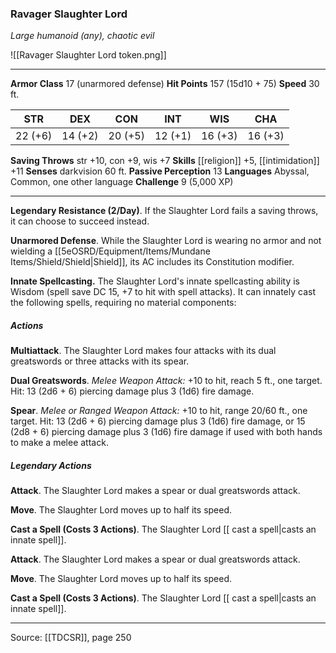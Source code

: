 ### Ravager Slaughter Lord
_Large humanoid (any), chaotic evil_

![[Ravager Slaughter Lord token.png]]




---

**Armor Class** 17 (unarmored defense)
**Hit Points** 157 (15d10 + 75)
**Speed** 30 ft.

| STR     | DEX     | CON     | INT     | WIS     | CHA     |
|---------|---------|---------|---------|---------|---------|
| 22 (+6) | 14 (+2) | 20 (+5) | 12 (+1) | 16 (+3) | 16 (+3) |

**Saving Throws** str +10, con +9, wis +7
**Skills** [[religion]] +5, [[intimidation]] +11
**Senses** darkvision 60 ft.
**Passive Perception** 13
**Languages** Abyssal, Common, one other language
**Challenge** 9 (5,000 XP)

---

**Legendary Resistance (2/Day)**. If the Slaughter Lord fails a saving throws, it can choose to succeed instead.

**Unarmored Defense**. While the Slaughter Lord is wearing no armor and not wielding a [[5eOSRD/Equipment/Items/Mundane Items/Shield/Shield|Shield]], its AC includes its Constitution modifier.

**Innate Spellcasting.** The Slaughter Lord's innate spellcasting ability is Wisdom (spell save DC 15, +7 to hit with spell attacks). It can innately cast the following spells, requiring no material components:

##### Actions
**Multiattack**. The Slaughter Lord makes four attacks with its dual greatswords or three attacks with its spear.

**Dual Greatswords**. _Melee Weapon Attack:_ +10 to hit, reach 5 ft., one target. Hit: 13 (2d6 + 6) piercing damage plus 3 (1d6) fire damage.

**Spear**. _Melee or Ranged Weapon Attack:_ +10 to hit, range 20/60 ft., one target. Hit: 13 (2d6 + 6) piercing damage plus 3 (1d6) fire damage, or 15 (2d8 + 6) piercing damage plus 3 (1d6) fire damage if used with both hands to make a melee attack.

##### Legendary Actions
**Attack**. The Slaughter Lord makes a spear or dual greatswords attack.

**Move**. The Slaughter Lord moves up to half its speed.

**Cast a Spell (Costs 3 Actions)**. The Slaughter Lord [[ cast a spell|casts an innate spell]].

**Attack**. The Slaughter Lord makes a spear or dual greatswords attack.

**Move**. The Slaughter Lord moves up to half its speed.

**Cast a Spell (Costs 3 Actions)**. The Slaughter Lord [[ cast a spell|casts an innate spell]].


---

Source: [[TDCSR]], page 250